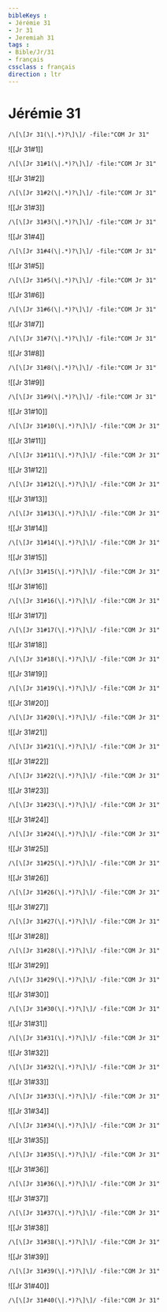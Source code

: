 ```yaml
---
bibleKeys : 
- Jérémie 31
- Jr 31
- Jeremiah 31
tags : 
- Bible/Jr/31
- français
cssclass : français
direction : ltr
---
```


# Jérémie 31

```query
/\[\[Jr 31(\|.*)?\]\]/ -file:"COM Jr 31"
```



![[Jr 31#1]]

```query
/\[\[Jr 31#1(\|.*)?\]\]/ -file:"COM Jr 31"
```

![[Jr 31#2]]

```query
/\[\[Jr 31#2(\|.*)?\]\]/ -file:"COM Jr 31"
```

![[Jr 31#3]]

```query
/\[\[Jr 31#3(\|.*)?\]\]/ -file:"COM Jr 31"
```

![[Jr 31#4]]

```query
/\[\[Jr 31#4(\|.*)?\]\]/ -file:"COM Jr 31"
```

![[Jr 31#5]]

```query
/\[\[Jr 31#5(\|.*)?\]\]/ -file:"COM Jr 31"
```

![[Jr 31#6]]

```query
/\[\[Jr 31#6(\|.*)?\]\]/ -file:"COM Jr 31"
```

![[Jr 31#7]]

```query
/\[\[Jr 31#7(\|.*)?\]\]/ -file:"COM Jr 31"
```

![[Jr 31#8]]

```query
/\[\[Jr 31#8(\|.*)?\]\]/ -file:"COM Jr 31"
```

![[Jr 31#9]]

```query
/\[\[Jr 31#9(\|.*)?\]\]/ -file:"COM Jr 31"
```

![[Jr 31#10]]

```query
/\[\[Jr 31#10(\|.*)?\]\]/ -file:"COM Jr 31"
```

![[Jr 31#11]]

```query
/\[\[Jr 31#11(\|.*)?\]\]/ -file:"COM Jr 31"
```

![[Jr 31#12]]

```query
/\[\[Jr 31#12(\|.*)?\]\]/ -file:"COM Jr 31"
```

![[Jr 31#13]]

```query
/\[\[Jr 31#13(\|.*)?\]\]/ -file:"COM Jr 31"
```

![[Jr 31#14]]

```query
/\[\[Jr 31#14(\|.*)?\]\]/ -file:"COM Jr 31"
```

![[Jr 31#15]]

```query
/\[\[Jr 31#15(\|.*)?\]\]/ -file:"COM Jr 31"
```

![[Jr 31#16]]

```query
/\[\[Jr 31#16(\|.*)?\]\]/ -file:"COM Jr 31"
```

![[Jr 31#17]]

```query
/\[\[Jr 31#17(\|.*)?\]\]/ -file:"COM Jr 31"
```

![[Jr 31#18]]

```query
/\[\[Jr 31#18(\|.*)?\]\]/ -file:"COM Jr 31"
```

![[Jr 31#19]]

```query
/\[\[Jr 31#19(\|.*)?\]\]/ -file:"COM Jr 31"
```

![[Jr 31#20]]

```query
/\[\[Jr 31#20(\|.*)?\]\]/ -file:"COM Jr 31"
```

![[Jr 31#21]]

```query
/\[\[Jr 31#21(\|.*)?\]\]/ -file:"COM Jr 31"
```

![[Jr 31#22]]

```query
/\[\[Jr 31#22(\|.*)?\]\]/ -file:"COM Jr 31"
```

![[Jr 31#23]]

```query
/\[\[Jr 31#23(\|.*)?\]\]/ -file:"COM Jr 31"
```

![[Jr 31#24]]

```query
/\[\[Jr 31#24(\|.*)?\]\]/ -file:"COM Jr 31"
```

![[Jr 31#25]]

```query
/\[\[Jr 31#25(\|.*)?\]\]/ -file:"COM Jr 31"
```

![[Jr 31#26]]

```query
/\[\[Jr 31#26(\|.*)?\]\]/ -file:"COM Jr 31"
```

![[Jr 31#27]]

```query
/\[\[Jr 31#27(\|.*)?\]\]/ -file:"COM Jr 31"
```

![[Jr 31#28]]

```query
/\[\[Jr 31#28(\|.*)?\]\]/ -file:"COM Jr 31"
```

![[Jr 31#29]]

```query
/\[\[Jr 31#29(\|.*)?\]\]/ -file:"COM Jr 31"
```

![[Jr 31#30]]

```query
/\[\[Jr 31#30(\|.*)?\]\]/ -file:"COM Jr 31"
```

![[Jr 31#31]]

```query
/\[\[Jr 31#31(\|.*)?\]\]/ -file:"COM Jr 31"
```

![[Jr 31#32]]

```query
/\[\[Jr 31#32(\|.*)?\]\]/ -file:"COM Jr 31"
```

![[Jr 31#33]]

```query
/\[\[Jr 31#33(\|.*)?\]\]/ -file:"COM Jr 31"
```

![[Jr 31#34]]

```query
/\[\[Jr 31#34(\|.*)?\]\]/ -file:"COM Jr 31"
```

![[Jr 31#35]]

```query
/\[\[Jr 31#35(\|.*)?\]\]/ -file:"COM Jr 31"
```

![[Jr 31#36]]

```query
/\[\[Jr 31#36(\|.*)?\]\]/ -file:"COM Jr 31"
```

![[Jr 31#37]]

```query
/\[\[Jr 31#37(\|.*)?\]\]/ -file:"COM Jr 31"
```

![[Jr 31#38]]

```query
/\[\[Jr 31#38(\|.*)?\]\]/ -file:"COM Jr 31"
```

![[Jr 31#39]]

```query
/\[\[Jr 31#39(\|.*)?\]\]/ -file:"COM Jr 31"
```

![[Jr 31#40]]

```query
/\[\[Jr 31#40(\|.*)?\]\]/ -file:"COM Jr 31"
```

